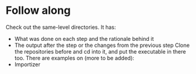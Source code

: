 # Follow along
Check out the same-level directories. It has:
  - What was done on each step and the rationale behind it
  - The output after the step or the changes from the previous step
Clone the repositories before and cd into it, and put the executable in there too.
There are examples on (more to be added):
  - Importizer
